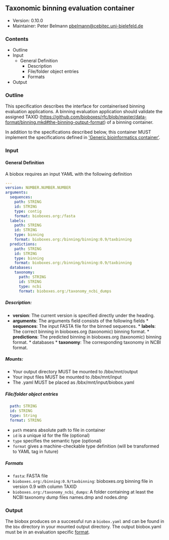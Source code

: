 ## Taxonomic binning evaluation container

 * Version:    0.10.0
 * Maintainer: Peter Belmann <pbelmann@cebitec.uni-bielefeld.de>

### Contents

* Outline
* Input
  * General Definition
    * Description
    * File/folder object entries
    * Formats
* Output

### Outline

This specification describes the interface for containerised binning evaluation applications. 
A binning evaluation application should validate the assigned TAXID
(https://github.com/bioboxes/rfc/blob/master/data-format/binning.mkd#the-binning-output-format) 
of a binning container.

In addition to the specifications described below, this container MUST implement the
specifications defined in ['Generic bioinformatics container'](https://github.com/bioboxes/rfc/blob/master/rfc.mkd#generic-bioinformatics-container). 


### Input

#### General Definition

A biobox requires an input YAML with the following definition 

```YAML
---
version: NUMBER.NUMBER.NUMBER
arguments:
  sequences:
    path: STRING
    id: STRING
    type: contig
    format: bioboxes.org:/fasta
  labels:
    path: STRING
    id: STRING
    type: binning
    format: bioboxes.org:/binning/binning:0.9/taxbinning
  predictions:
    path: STRING
    id: STRING
    type: binning
    format: bioboxes.org:/binning/binning:0.9/taxbinning
  databases:
    taxonomy:
      path: STRING
      id: STRING
      type: ncbi
      format: bioboxes.org:/taxonomy_ncbi_dumps
```

##### Description:

* **version**: The current version is specified directly under the heading.
* **arguments**: The arguments field consists of the following fields 
       * **sequences**: The input FASTA file for the binned sequences.
       * **labels**: The correct binning in bioboxes.org (taxonomic) binning format.
       * **predictions**: The predicted binning in bioboxes.org (taxonomic) binning format.
       * databases
         * **taxonomy**: The corresponding taxonomy in NCBI format.
       
##### Mounts:
 * Your output directory MUST be mounted to /bbx/mnt/output
 * Your input files MUST be mounted to /bbx/mnt/input
 * The .yaml MUST be placed as /bbx/mnt/input/biobox.yaml

##### File/folder object entries

```YAML
  path: STRING
  id: STRING
  type: String
  format: STRING
```

* `path` means absolute path to file in container
* `id` is a unique id for the file (optional)
* `type` specifies the semantic type (optional)
* `format` gives a machine-checkable type definition (will be transformed to YAML tag in future)

##### Formats
* `fasta`: FASTA file
* `bioboxes.org:/binning:0.9/taxbinning`: bioboxes.org binning file in version 0.9 with column TAXID
* `bioboxes.org:/taxonomy_ncbi_dumps`: A folder containing at least the NCBI taxonomy dump files names.dmp and nodes.dmp

### Output

The biobox produces on a successful run a `biobox.yaml` and can be found in the `bbx` directory in your mounted output directory. The output biobox.yaml must be in an evaluation specific [format](https://github.com/bioboxes/rfc/blob/master/data-format/evaluation.mkd).

